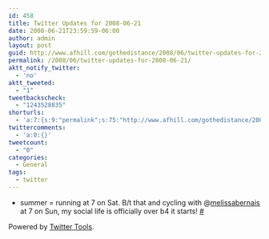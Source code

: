 ```yaml
---
id: 458
title: Twitter Updates for 2008-06-21
date: 2008-06-21T23:59:59-06:00
author: admin
layout: post
guid: http://www.afhill.com/gothedistance/2008/06/twitter-updates-for-2008-06-21/
permalink: /2008/06/twitter-updates-for-2008-06-21/
aktt_notify_twitter:
  - 'no'
aktt_tweeted:
  - "1"
tweetbackscheck:
  - "1243528835"
shorturls:
  - 'a:7:{s:9:"permalink";s:75:"http://www.afhill.com/gothedistance/2008/06/twitter-updates-for-2008-06-21/";s:7:"tinyurl";s:25:"http://tinyurl.com/pwh7jc";s:4:"isgd";s:17:"http://is.gd/zlGR";s:5:"bitly";s:19:"http://bit.ly/KKlZd";s:5:"snipr";s:22:"http://snipr.com/hwwxe";s:5:"snurl";s:22:"http://snurl.com/hwwxe";s:7:"snipurl";s:24:"http://snipurl.com/hwwxe";}'
twittercomments:
  - 'a:0:{}'
tweetcount:
  - "0"
categories:
  - General
tags:
  - twitter
---
```

<ul class="aktt_tweet_digest">
  <li>
    summer = running at 7 on Sat. B/t that and cycling with @<a href="http://twitter.com/melissabernais">melissabernais</a> at 7 on Sun, my social life is officially over b4 it starts! <a href="http://twitter.com/afhill262/statuses/839986530">#</a>
  </li>
</ul>

<p class="aktt_credit">
  Powered by <a href="http://alexking.org/projects/wordpress">Twitter Tools</a>.
</p>